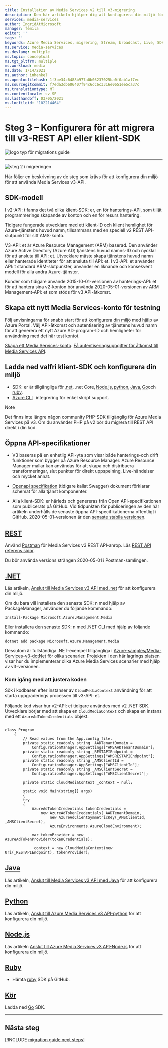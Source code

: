 ```yaml
---
title: Installation av Media Services v2 till v3-migrering
description: Den här artikeln hjälper dig att konfigurera din miljö för migrering från Azure Media Services v2 till v3.
services: media-services
author: IngridAtMicrosoft
manager: femila
editor: ''
tags: ''
keywords: Azure Media Services, migrering, Stream, broadcast, Live, SDK
ms.service: media-services
ms.devlang: multiple
ms.topic: conceptual
ms.tgt_pltfrm: multiple
ms.workload: media
ms.date: 1/14/2021
ms.author: inhenkel
ms.openlocfilehash: 1f3be34c6488b977a0b03237025ba0f0ab1af7ec
ms.sourcegitcommit: f7eda3db606407f94c6dc6c3316e0651ee5ca37c
ms.translationtype: MT
ms.contentlocale: sv-SE
ms.lasthandoff: 03/05/2021
ms.locfileid: "102214464"
---
```

# <a name="step-3---set-up-to-migrate-to-the-v3-rest-api-or-client-sdk"></a>Steg 3 – Konfigurera för att migrera till v3-REST API eller klient-SDK

![logo typ för migrations guide](./media/migration-guide/azure-media-services-logo-migration-guide.svg)

<hr color="#5ea0ef" size="10">

![steg 2 i migreringen](./media/migration-guide/steps-3.svg)

Här följer en beskrivning av de steg som krävs för att konfigurera din miljö för att använda Media Services v3-API.

## <a name="sdk-model"></a>SDK-modell

I v2-API: t fanns det två olika klient-SDK: er, en för hanterings-API, som tillät programmerings skapande av konton och en för resurs hantering.

Tidigare fungerade utvecklare med ett klient-ID och klient hemlighet för Azure-tjänstens huvud namn, tillsammans med en speciell v2 REST API-slutpunkt för sitt AMS-konto.

V3-API: et är Azure Resource Management (ARM) baserad. Den använder Azure Active Directory (Azure AD) tjänstens huvud namns-ID och nycklar för att ansluta till API: et. Utvecklare måste skapa tjänstens huvud namn eller hanterade identiteter för att ansluta till API: et. I v3-API: et använder API: t standard ARM-slutpunkter, använder en liknande och konsekvent modell för alla andra Azure-tjänster.

Kunder som tidigare använde 2015-10-01-versionen av hanterings-API: et för att hantera sina v2-konton bör använda 2020-05-01-versionen av ARM Management-API: et som stöds för v3 API-åtkomst.

## <a name="create-a-new-media-services-account-for-testing"></a>Skapa ett nytt Media Services-konto för testning

Följ anvisningarna för snabb start för att konfigurera [din miljö](how-to-set-azure-subscription.md?tabs=portal) med hjälp av Azure Portal. Välj API-åtkomst och autentisering av tjänstens huvud namn för att generera ett nytt Azure AD-program-ID och hemligheter för användning med det här test kontot.

[Skapa ett Media Services-konto](create-account-howto.md?tabs=portal).
[Få autentiseringsuppgifter för åtkomst till Media Services API](access-api-howto.md?tabs=portal).

## <a name="download-client-sdk-of-your-choice-and-set-up-your-environment"></a>Ladda ned valfri klient-SDK och konfigurera din miljö

- SDK: er är tillgängliga för [.net](/dotnet/api/overview/azure/mediaservices/management?preserve-view=true&view=azure-dotnet), .net Core, [Node.js](/javascript/api/overview/azure/mediaservices/management), [python](/python/api/overview/azure/mediaservices/management?preserve-view=true&view=azure-python), [Java](/java/api/overview/azure/mediaservices/management), [Go](https://godoc.org/github.com/Azure/azure-sdk-for-go/services/mediaservices/mgmt/2018-07-01/media)och [ruby](https://github.com/Azure/azure-sdk-for-ruby/blob/master/README.md).
- [Azure CLI](/cli/azure/ams)   integrering för enkel skript support.

> [!NOTE]
> Det finns inte längre någon community PHP-SDK tillgänglig för Azure Media Services på v3. Om du använder PHP på v2 bör du migrera till REST API direkt i din kod.

## <a name="open-api-specifications"></a>Öppna API-specifikationer

- V3 baseras på en enhetlig API-yta som visar både hanterings-och drift funktioner som bygger på Azure Resource Manager. Azure Resource Manager mallar kan användas för att skapa och distribuera transformeringar, slut punkter för direkt uppspelning, Live-händelser och mycket annat.

- [Openapi specifikation](https://github.com/Azure/azure-rest-api-specs/tree/master/specification/mediaservices/resource-manager/Microsoft.Media/stable/2020-05-01) (tidigare kallat Swagger) dokument förklarar schemat för alla tjänst komponenter.

- Alla klient-SDK: er härleds och genereras från Open API-specifikationen som publicerats på GitHub. Vid tidpunkten för publiceringen av den här artikeln underhålls de senaste öppna API-specifikationerna offentligt i GitHub. 2020-05-01-versionen är den [senaste stabila versionen](https://github.com/Azure/azure-rest-api-specs/tree/master/specification/mediaservices/resource-manager/Microsoft.Media/stable/2020-05-01).

## <a name="rest"></a>[REST](#tab/rest)

Använd [Postman](./media-rest-apis-with-postman.md) för Media Services v3 REST API-anrop.
Läs [REST API referens sidor](/rest/api/media/).

Du bör använda versions strängen 2020-05-01 i Postman-samlingen.

## <a name="net"></a>[.NET](#tab/net)

Läs artikeln, [Anslut till Media Services v3 API med .net](configure-connect-dotnet-howto.md) för att konfigurera din miljö.

Om du bara vill installera den senaste SDK: n med hjälp av PackageManager, använder du följande kommando:

```Install-Package Microsoft.Azure.Management.Media```

Eller installera den senaste SDK: n med .NET CLI med hjälp av följande kommando:

```dotnet add package Microsoft.Azure.Management.Media```

Dessutom är fullständiga .NET-exempel tillgängliga i [Azure-samples/Media-Services-v3-dotNet](https://github.com/Azure-Samples/media-services-v3-dotnet) för olika scenarier. Projekten i den här lagrings platsen visar hur du implementerar olika Azure Media Services scenarier med hjälp av v3-versionen.

### <a name="get-started-adjusting-your-code"></a>Kom igång med att justera koden

Sök i kodbasen efter instanser av `CloudMediaContext` användning för att starta uppgraderings processen till v3-API: et.

Följande kod visar hur v2-API: et tidigare användes med v2 .NET SDK. Utvecklare börjar med att skapa en `CloudMediaContext` och skapa en instans med ett `AzureAdTokenCredentials` objekt.

```dotnet

class Program
    {
        // Read values from the App.config file.
        private static readonly string _AADTenantDomain =
            ConfigurationManager.AppSettings["AMSAADTenantDomain"];
        private static readonly string _RESTAPIEndpoint =
            ConfigurationManager.AppSettings["AMSRESTAPIEndpoint"];
        private static readonly string _AMSClientId =
            ConfigurationManager.AppSettings["AMSClientId"];
        private static readonly string _AMSClientSecret =
            ConfigurationManager.AppSettings["AMSClientSecret"];

        private static CloudMediaContext _context = null;

        static void Main(string[] args)
        {
        try
        {
            AzureAdTokenCredentials tokenCredentials = 
                new AzureAdTokenCredentials(_AADTenantDomain,
                    new AzureAdClientSymmetricKey(_AMSClientId, _AMSClientSecret),
                    AzureEnvironments.AzureCloudEnvironment);

            var tokenProvider = new AzureAdTokenProvider(tokenCredentials);

            _context = new CloudMediaContext(new Uri(_RESTAPIEndpoint), tokenProvider);

```

## <a name="java"></a>[Java](#tab/java)

Läs artikeln, [Anslut till Media Services v3 API med Java](configure-connect-java-howto.md) för att konfigurera din miljö.

## <a name="python"></a>[Python](#tab/python)

Läs artikeln, [Anslut till Azure Media Services v3 API-python](configure-connect-python-howto.md) för att konfigurera din miljö.

## <a name="nodejs"></a>[Node.js](#tab/nodejs)

Läs artikeln [Anslut till Azure Media Services v3 API-Node.js](configure-connect-nodejs-howto.md) för att konfigurera din miljö.

## <a name="ruby"></a>[Ruby](#tab/ruby)

- Hämta [ruby](https://github.com/Azure/azure-sdk-for-ruby/blob/master/README.md) SDK på GitHub.

## <a name="go"></a>[Kör](#tab/go)

Ladda ned [Go](https://godoc.org/github.com/Azure/azure-sdk-for-go/services/mediaservices/mgmt/2018-07-01/media) SDK.

---

## <a name="next-steps"></a>Nästa steg

[!INCLUDE [migration guide next steps](./includes/migration-guide-next-steps.md)]